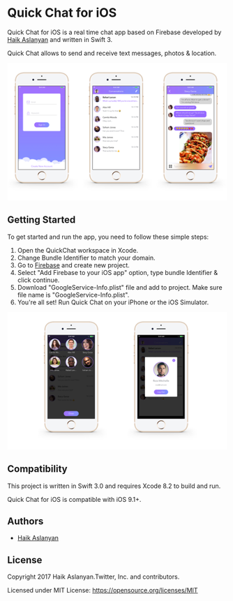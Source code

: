 # Quick Chat for iOS

Quick Chat for iOS is a real time chat app based on Firebase developed by [Haik Aslanyan](https://twitter.com/aslanyanhaik) and written in Swift 3.

Quick Chat allows to send and receive text messages, photos & location.

![Screenshots of Quick Chat for iOS](screenshot1.png "Screenshots of Quick Chat for iOS")

## Getting Started

To get started and run the app, you need to follow these simple steps:

1. Open the QuickChat workspace in Xcode.
2. Change Bundle Identifier to match your domain.
3. Go to [Firebase](https://firebase.google.com) and create new project.
4. Select "Add Firebase to your iOS app" option, type bundle Identifier & click continue.
5. Download "GoogleService-Info.plist" file and add to project. Make sure file name is "GoogleService-Info.plist".
6. You're all set! Run Quick Chat on your iPhone or the iOS Simulator.

![Screenshots of Quick Chat for iOS](screenshot2.png "Screenshots of Quick Chat for iOS")

## Compatibility

This project is written in Swift 3.0 and requires Xcode 8.2 to build and run.

Quick Chat for iOS is compatible with iOS 9.1+.

## Authors

* [Haik Aslanyan](https://twitter.com/aslanyanhaik)

## License

Copyright 2017 Haik Aslanyan.Twitter, Inc. and contributors.

Licensed under MIT License: https://opensource.org/licenses/MIT
